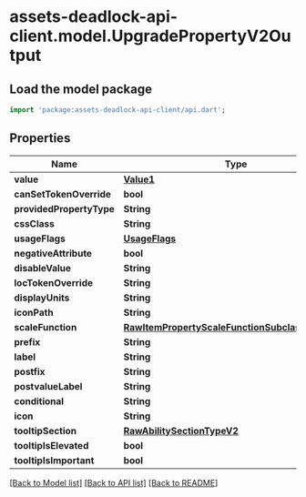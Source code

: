 # assets-deadlock-api-client.model.UpgradePropertyV2Output

## Load the model package
```dart
import 'package:assets-deadlock-api-client/api.dart';
```

## Properties
Name | Type | Description | Notes
------------ | ------------- | ------------- | -------------
**value** | [**Value1**](Value1.md) |  | [optional] 
**canSetTokenOverride** | **bool** |  | [optional] 
**providedPropertyType** | **String** |  | [optional] 
**cssClass** | **String** |  | [optional] 
**usageFlags** | [**UsageFlags**](UsageFlags.md) |  | [optional] 
**negativeAttribute** | **bool** |  | [optional] 
**disableValue** | **String** |  | [optional] 
**locTokenOverride** | **String** |  | [optional] 
**displayUnits** | **String** |  | [optional] 
**iconPath** | **String** |  | [optional] 
**scaleFunction** | [**RawItemPropertyScaleFunctionSubclassV2Output**](RawItemPropertyScaleFunctionSubclassV2Output.md) |  | [optional] 
**prefix** | **String** |  | [optional] 
**label** | **String** |  | [optional] 
**postfix** | **String** |  | [optional] 
**postvalueLabel** | **String** |  | [optional] 
**conditional** | **String** |  | [optional] 
**icon** | **String** |  | [optional] 
**tooltipSection** | [**RawAbilitySectionTypeV2**](RawAbilitySectionTypeV2.md) |  | [optional] 
**tooltipIsElevated** | **bool** |  | [optional] 
**tooltipIsImportant** | **bool** |  | [optional] 

[[Back to Model list]](../README.md#documentation-for-models) [[Back to API list]](../README.md#documentation-for-api-endpoints) [[Back to README]](../README.md)


